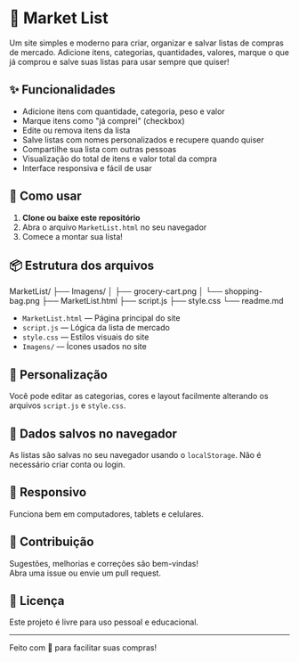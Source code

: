 # 🛒 Market List

Um site simples e moderno para criar, organizar e salvar listas de compras de mercado. Adicione itens, categorias, quantidades, valores, marque o que já comprou e salve suas listas para usar sempre que quiser!

## ✨ Funcionalidades

- Adicione itens com quantidade, categoria, peso e valor
- Marque itens como "já comprei" (checkbox)
- Edite ou remova itens da lista
- Salve listas com nomes personalizados e recupere quando quiser
- Compartilhe sua lista com outras pessoas
- Visualização do total de itens e valor total da compra
- Interface responsiva e fácil de usar

## 🚀 Como usar

1. **Clone ou baixe este repositório**
2. Abra o arquivo `MarketList.html` no seu navegador
3. Comece a montar sua lista!

## 📦 Estrutura dos arquivos

MarketList/
├── Imagens/
│   ├── grocery-cart.png
│   └── shopping-bag.png
├── MarketList.html
├── script.js
├── style.css
└── readme.md

- `MarketList.html` — Página principal do site
- `script.js` — Lógica da lista de mercado
- `style.css` — Estilos visuais do site
- `Imagens/` — Ícones usados no site

## 📝 Personalização

Você pode editar as categorias, cores e layout facilmente alterando os arquivos `script.js` e `style.css`.

## 💾 Dados salvos no navegador

As listas são salvas no seu navegador usando o `localStorage`. Não é necessário criar conta ou login.

## 📱 Responsivo

Funciona bem em computadores, tablets e celulares.

## 🤝 Contribuição

Sugestões, melhorias e correções são bem-vindas!  
Abra uma issue ou envie um pull request.

## 📄 Licença

Este projeto é livre para uso pessoal e educacional.

---

Feito com 💙 para facilitar suas compras!
